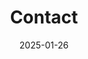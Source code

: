 ---
title: "Contact"
date: 2025-01-26
layout: "contact"
of: "of"
description: "Have questions? Get in touch with us!"
button_text: "Send Message"
fields:
  - name: "first-name"
    label: "First Name"
    placeholder: "Enter your first name"
    type: "text"
  - name: "last-name"
    label: "Last Name"
    placeholder: "Enter your last name"
    type: "text"
  - name: "email"
    label: "Email"
    placeholder: "Enter your email"
    type: "email"
  - name: "phone-number"
    label: "Phone Number"
    placeholder: "123-456-7890"
    type: "tel"
    has_country_select: true
  - name: "message"
    label: "Message"
    placeholder: "Type your message here"
    type: "textarea"
privacy_policy: "By selecting this, you agree to our privacy policy."
---